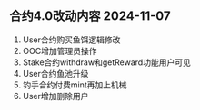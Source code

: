 ## 合约4.0改动内容 2024-11-07
1. User合约购买鱼饵逻辑修改
2. OOC增加管理员操作
3. Stake合约withdraw和getReward功能用户可见
4. User合约鱼池升级
5. 钓手合约付费mint再加上机械
6. User增加删除用户
